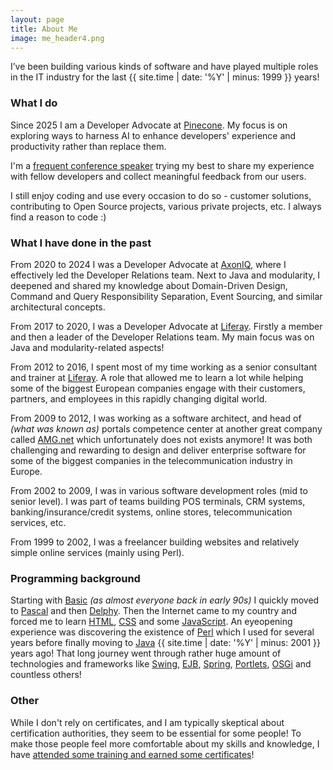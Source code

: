 ```yaml
---
layout: page
title: About Me
image: me_header4.png
---
```


I’ve been building various kinds of software and have played multiple roles in the IT industry for the last {{ site.time | date: '%Y' | minus: 1999 }} years!

### What I do

Since 2025 I am a Developer Advocate at [Pinecone](http://pinecone.io). My focus is on exploring ways to harness AI to enhance developers' experience and productivity rather than replace them.


I'm a [frequent conference speaker](/talks) trying my best to share my experience with fellow developers and collect meaningful feedback from our users.

I still enjoy coding and use every occasion to do so - customer solutions, contributing to Open Source projects, various private projects, etc. I always find a reason to code :)


### What I have done in the past

From 2020 to 2024 I was a Developer Advocate at [AxonIQ](http://axoniq.io), where I effectively led the Developer Relations team. Next to Java and modularity, I deepened and shared my knowledge about Domain-Driven Design, Command and Query Responsibility Separation, Event Sourcing, and similar architectural concepts.

From 2017 to 2020, I was a Developer Advocate at [Liferay](http://liferay.com). Firstly a member and then a leader of the Developer Relations team. My main focus was on Java and modularity-related aspects!

From 2012 to 2016, I spent most of my time working as a senior consultant and trainer at [Liferay](http://liferay.com). A role that allowed me to learn a lot while helping some of the biggest European companies engage with their customers, partners, and employees in this rapidly changing digital world.

From 2009 to 2012, I was working as a software architect, and head of _(what was known as)_ portals competence center at another great company called [AMG.net](http://web.archive.org/web/20140108082734/http://www.amg.net.pl/en) which unfortunately does not exists anymore! It was both challenging and rewarding to design and deliver enterprise software for some of the biggest companies in the telecommunication industry in Europe.

From 2002 to 2009, I was in various software development roles (mid to senior level). I was part of teams building POS terminals, CRM systems, banking/insurance/credit systems, online stores, telecommunication services, etc.

From 1999 to 2002, I was a freelancer building websites and relatively simple online services (mainly using Perl).

### Programming background

Starting with [Basic](https://en.wikipedia.org/wiki/BASIC) _(as almost everyone back in early 90s)_ I quickly moved to [Pascal](https://en.wikipedia.org/wiki/Pascal_(programming_language)) and then [Delphy](https://en.wikipedia.org/wiki/Delphi_(programming_language)). Then the Internet came to my country and forced me to learn [HTML](https://en.wikipedia.org/wiki/HTML), [CSS](https://en.wikipedia.org/wiki/Cascading_Style_Sheets) and some [JavaScript](https://en.wikipedia.org/wiki/JavaScript). An eyeopening experience was discovering the existence of [Perl](https://en.wikipedia.org/wiki/Perl) which I used for several years before finally moving to [Java](https://en.wikipedia.org/wiki/Java_(programming_language)) {{ site.time | date: '%Y' | minus: 2001 }} years ago! That long journey went through rather huge amount of technologies and frameworks like [Swing](https://en.wikipedia.org/wiki/Swing_(Java)), [EJB](https://en.wikipedia.org/wiki/Enterprise_JavaBeans), [Spring](https://en.wikipedia.org/wiki/Spring_Framework), [Portlets](https://en.wikipedia.org/wiki/Java_Portlet_Specification), [OSGi](https://en.wikipedia.org/wiki/OSGi) and countless others!

### Other

While I don't rely on certificates, and I am typically skeptical about certification authorities, they seem to be essential for some people! To make those people feel more comfortable about my skills and knowledge, I have [attended some training and earned some certificates](/certificates)!